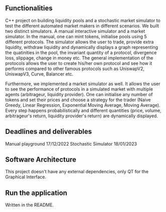## Functionalities

  C++ project on building liquidity pools and a stochastic market simulator to test the different automated market makers in different scenarios. We built two distinct simulators. A manual interactive simulator and a market simulator. In the manual, one can mint tokens, initialise pools using 5 different protocols. The simulator allows the user to trade, provide extra liquidity, withdraw liquidity and dynamically displays a graph representing the quatinities in the pool, the invariant quantity of a protocol, divergence loss, slippage, change in money etc. The general implementation of the protocols allows the user to create his/her own protocol and see how it performs compared to other famous protocols such as UniswapV2, UniswapV3, Curve, Balancer etc.

Furthermore, we implemented a market simulator as well. It allows the user to see the performance of protocols in a simulated market with multiple agents (arbitrageur, liquidity provider). One can initialise any number of tokens and set their prices and choose a strategy for the trader (Naive Greedy, Linear Regression, Exponential Moving Average, Moving Average). Every step happens probabilistically and different quantities (price, volume, arbitrageur's return, liquidity provider's return) are dynamically displayed.

## Deadlines and deliverables
  
  Manual playground
  17/12/2022
  Stochastic Simulator
  18/01/2023

## Software Architecture

This project doesn't have any external dependencies, only QT for the Graphical Interface.

## Run the application

Written in the README.

